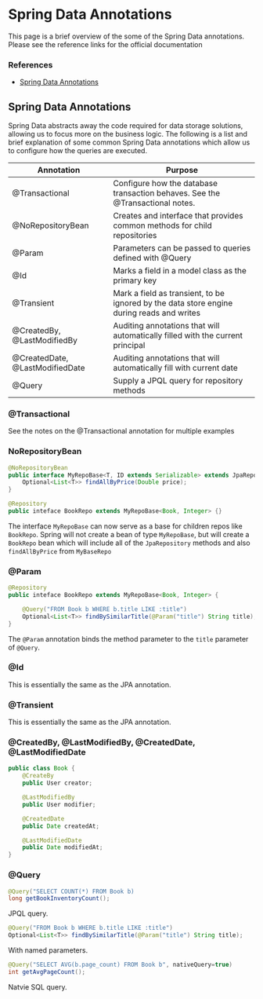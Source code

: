 # Spring Data Annotations

This page is a brief overview of the some of the Spring Data annotations. Please see the reference links for the official documentation

### References

- [Spring Data Annotations](https://docs.spring.io/spring-data/commons/docs/current/api/org/springframework/data/annotation/package-summary.html)

## Spring Data Annotations

Spring Data abstracts away the code required for data storage solutions, allowing us to focus more on the business logic. The following is a list and brief explanation of some common Spring Data annotations which allow us to configure how the queries are executed.

| Annotation                      | Purpose                                                                                   |
| ------------------------------- | ----------------------------------------------------------------------------------------- |
| @Transactional                  | Configure how the database transaction behaves. See the @Transactional notes.             |
| @NoRepositoryBean               | Creates and interface that provides common methods for child repositories                 |
| @Param                          | Parameters can be passed to queries defined with @Query                                   |
| @Id                             | Marks a field in a model class as the primary key                                         |
| @Transient                      | Mark a field as transient, to be ignored by the data store engine during reads and writes |
| @CreatedBy, @LastModifiedBy     | Auditing annotations that will automatically filled with the current principal            |
| @CreatedDate, @LastModifiedDate | Auditing annotations that will automatically fill with current date                       |
| @Query                          | Supply a JPQL query for repository methods                                                |

### @Transactional

See the notes on the @Transactional annotation for multiple examples

### NoRepositoryBean

```java
@NoRepositoryBean
public interface MyRepoBase<T, ID extends Serializable> extends JpaRepository<T, ID> {
    Optional<List<T>> findAllByPrice(Double price);
}

@Repository
public inteface BookRepo extends MyRepoBase<Book, Integer> {}
```

The interface `MyRepoBase` can now serve as a base for children repos like `BookRepo`. Spring will not create a bean of type `MyRepoBase`, but will create a `BookRepo` bean which will include all of the `JpaRepository` methods and also `findAllByPrice` from `MyBaseRepo`

### @Param

```java
@Repository
public inteface BookRepo extends MyRepoBase<Book, Integer> {

    @Query("FROM Book b WHERE b.title LIKE :title")
    Optional<List<T>> findBySimilarTitle(@Param("title") String title);
}
```

The `@Param` annotation binds the method parameter to the `title` parameter of `@Query`.

### @Id

This is essentially the same as the JPA annotation.

### @Transient

This is essentially the same as the JPA annotation.

### @CreatedBy, @LastModifiedBy, @CreatedDate, @LastModifiedDate

```java
public class Book {
    @CreateBy
    public User creator;

    @LastModifiedBy
    public User modifier;

    @CreatedDate
    public Date createdAt;

    @LastModifiedDate
    public Date modifiedAt;
}

```

### @Query

```java
@Query("SELECT COUNT(*) FROM Book b)
long getBookInventoryCount();
```

JPQL query.

```java
@Query("FROM Book b WHERE b.title LIKE :title")
Optional<List<T>> findBySimilarTitle(@Param("title") String title);
```

With named parameters.

```java
@Query("SELECT AVG(b.page_count) FROM Book b", nativeQuery=true)
int getAvgPageCount();
```

Natvie SQL query.
